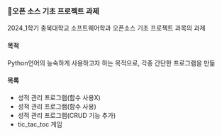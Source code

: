 ### 🏫오픈 소스 기초 프로젝트 과제
2024_1학기 충북대학교 소프트웨어학과 오픈소스 기초 프로젝트 과목의 과제

#### 목적
Python언어의 능숙하게 사용하고자 하는 목적으로, 각종 간단한 프로그램을 만듦

#### 목록
- 성적 관리 프로그램(함수 사용X)
- 성적 관리 프로그램(함수 사용)
- 성적 관리 프로그램(CRUD 기능 추가)
- tic_tac_toc 게임

